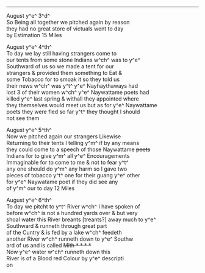 ---

August y^e^ 3^d^\
So Being all together we pitched again by reason\
they had no great store of victuals went to day\
by Estimation 15 Miles

August y^e^ 4^th^\
To day we lay still having strangers come to\
our tents from some stone Indians w^ch^ was to y^e^\
Southward of us so we made a tent for our\
strangers & provided them something to Eat &\
some Tobacco for to smoak it so they told us\
their news w^ch^ was y^t^ y^e^ Nayhaythaways had\
lost 3 of their women w^ch^ y^e^ Naywattame poets had\
killed y^e^ last spring & withall they appointed where\
they themselves would meet us but as for y^e^ Naywattame\
poets they were fled so far y^t^ they thought I should\
not see them

August y^e^ 5^th^\
Now we pitched again our strangers Likewise\
Returning to their tents I telling y^m^ if by any means\
they could come to a speech of those Naywattame ~~poets~~\
Indians for to give y^m^ all y^e^ Encouragements\
Immaginable for to come to me & not to fear y^t^\
any one should do y^m^ any harm so I gave two\
pieces of tobacco y^t^ one for their guang y^e^ other\
for y^e^ Naywatame poet if they did see any \
of y^m^ our to day 12 Miles

August y^e^ 6^th^\
To day we pitcht to y^t^ River w^ch^ I have spoken of\
before w^ch^ is not a hundred yards over & but very\
shoal water this River breants [treants?] away much to y^e^\
Southward & runneth through great part\
of the Cuntry & is fed by a lake w^ch^ feedeth\
another River w^ch^ runneth down to y^e^ Southw\
ard of us and is called ~~Mith \* \* \* \*~~\
Now y^e^ water w^ch^ runneth down this\
River is of a Blood red Colour by y^e^ descripti\
on
